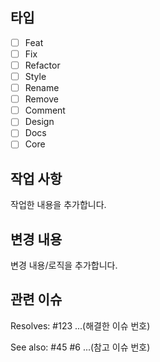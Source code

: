 ## **타입**
- [ ] Feat
- [ ] Fix
- [ ] Refactor
- [ ] Style
- [ ] Rename
- [ ] Remove
- [ ] Comment
- [ ] Design
- [ ] Docs
- [ ] Core

## **작업 사항**
작업한 내용을 추가합니다.

## **변경 내용**
변경 내용/로직을 추가합니다.

## **관련 이슈**
Resolves: #123 ...(해결한 이슈 번호)

See also: #45 #6 ...(참고 이슈 번호)

